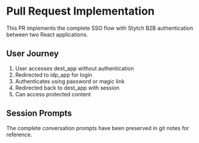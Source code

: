# Pull Request Implementation

This PR implements the complete SSO flow with Stytch B2B authentication between two React applications.

## User Journey
1. User accesses dest_app without authentication
2. Redirected to idp_app for login
3. Authenticates using password or magic link
4. Redirected back to dest_app with session
5. Can access protected content

## Session Prompts
The complete conversation prompts have been preserved in git notes for reference.

